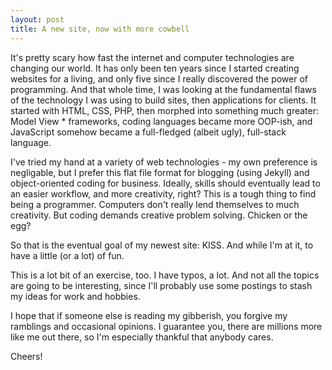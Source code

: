 ```yaml
---
layout: post
title: A new site, now with more cowbell
---
```


It's pretty scary how fast the internet and computer technologies are changing our world. It has only been ten years since I started creating websites for a living, and only five since I really discovered the power of programming. And that whole time, I was looking at the fundamental flaws of the technology I was using to build sites, then applications for clients. It started with HTML, CSS, PHP, then morphed into something much greater: Model View * frameworks, coding languages became more OOP-ish, and JavaScript somehow became a full-fledged (albeit ugly), full-stack language. 

I've tried my hand at a variety of web technologies - my own preference is negligable, but I prefer this flat file format for blogging (using Jekyll) and object-oriented coding for business. Ideally, skills should eventually lead to an easier workflow, and more creativity, right? This is a tough thing to find being a programmer. Computers don't really lend themselves to much creativity. But coding demands creative problem solving. Chicken or the egg?

So that is the eventual goal of my newest site: KISS. And while I'm at it, to have a little (or a lot) of fun.

This is a lot bit of an exercise, too. I have typos, a lot. And not all the topics are going to be interesting, since I'll probably use some postings to stash my ideas for work and hobbies.

I hope that if someone else is reading my gibberish, you forgive my ramblings and occasional opinions. I guarantee you, there are millions more like me out there, so I'm especially thankful that anybody cares. 

Cheers!
